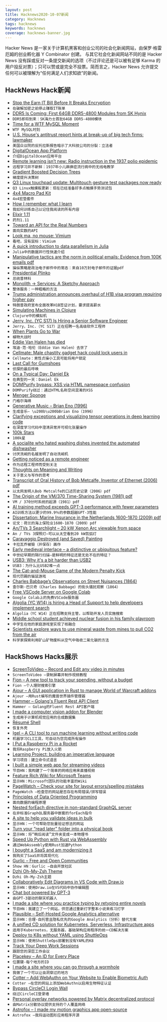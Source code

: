 ```yaml
---
layout: post
title: Hacknews2020-10-07新闻
category: Hacknews
tags: hacknews
keywords: hacknews
coverage: hacknews-banner.jpg
---
```


Hacker News 是一家关于计算机黑客和创业公司的社会化新闻网站，由保罗·格雷厄姆的创业孵化器 Y Combinator 创建。
与其它社会化新闻网站不同的是 Hacker News 没有踩或反对一条提交新闻的选项（不过评论还是可以被有足够 Karma 的用户投反对票）；只可以赞或是完全不投票。简而言之，Hacker News 允许提交任何可以被理解为“任何满足人们求知欲”的新闻。

## HackNews Hack新闻


- [Stop the Earn IT Bill Before It Breaks Encryption](https://act.eff.org/action/stop-the-earn-it-bill-before-it-breaks-encryption-a7904e20-2083-4d5e-88ae-44ee5fef7a5d)
- `在破解加密之前停止赚取IT账单`
- [DDR5 Is Coming: First 64GB DDR5-4800 Modules from SK Hynix](https://www.anandtech.com/show/16142/ddr5-is-coming-first-64gb-ddr5-4800-modules-from-sk-hynix)
- `DDR5即将到来：SK海力士首批64GB DDR5-4800模块`
- [Time for a WTF MySQL Moment](https://gbl08ma.com/time-for-a-wtf-mysql-moment/)
- `WTF MySQL时刻`
- [U.S. House's antitrust report hints at break-up of big tech firms: lawmaker](http://reuters.com/article/us-usa-tech-antitrust/u-s-houses-antitrust-report-hints-at-break-up-of-big-tech-firms-lawmaker-idUSKBN26R0EK)
- `美国众议院的反托拉斯报告暗示了大科技公司的分裂：立法者`
- [DigitalOcean App Platform](https://pages.news.digitalocean.com/Y0V490bXc00o40036IE0WDo)
- `介绍DigitalOcean应用平台`
- [Remote learning isn’t new: Radio instruction in the 1937 polio epidemic](https://theconversation.com/remote-learning-isnt-new-radio-instruction-in-the-1937-polio-epidemic-143797)
- `远程学习并不新鲜：1937年小儿麻痹症流行病中的无线电教学`
- [Gradient Boosted Decision Trees](https://www.simonwardjones.co.uk/posts/gradient_boosted_decision_trees/)
- `梯度提升决策树`
- [Q3 Linux touchpad update: Multitouch gesture test packages now ready](https://bill.harding.blog/2020/10/06/q3-linux-touchpad-like-macbook-update-multitouch-gesture-test-packages-are-ready/)
- `Q3 Linux触摸板更新：现在已经准备好多点触摸手势测试包`
- [4x4 Macro Pad Kit](https://0xc45.com/blog/4x4-macro-pad/)
- `4x4宏垫套件`
- [How I remember what I learn](https://vasilishynkarenka.com/learning/)
- `我如何训练自己以记住我阅读的所有内容`
- [Elixir 1.11](https://elixir-lang.org/blog/2020/10/06/elixir-v1-11-0-released/)
- `药剂1.11`
- [Toward an API for the Real Numbers](https://blog.acolyer.org/2020/10/02/toward-an-api-for-the-real-numbers/)
- `面向实数的API`
- [Look ma, no mouse: Vimium](https://codefaster.substack.com/p/look-ma-no-mouse-vimium)
- `看吧，没有鼠标：Vimium`
- [A quick introduction to data parallelism in Julia](https://juliafolds.github.io/data-parallelism/tutorials/quick-introduction/)
- `Julia中的数据并行性快速介绍`
- [Manipulative tactics are the norm in political emails: Evidence from 100K emails pdf](https://electionemails2020.org/assets/manipulative-political-emails-working-paper.pdf)
- `操纵策略是政治电子邮件中的常态：来自10万封电子邮件的证据pdf`
- [Presidential Plinko](http://presidential-plinko.com/)
- `总统普林科`
- [Monolith -> Services: A Sketchy Approach](https://medium.com/@kentbeck_7670/monolith-services-theory-practice-617e4546a879)
- `整体服务：一种粗略的方法`
- [Trump administration announces overhaul of H1B visa program requiring higher pay](https://www.wsj.com/articles/trump-administration-announces-overhaul-of-h-1b-visa-program-11602017434)
- `特朗普政府宣布全面改革H1B签证计划，要求提高薪水`
- [Simulating Machines in Clojure](https://stopa.io/post/255)
- `Clojure中的模拟机`
- [Jerry, Inc. (YC S17) Is Hiring a Senior Software Engineer](https://apply.workable.com/jerry/j/D4F0B65F31/)
- `Jerry，Inc.（YC S17）正在招聘一名高级软件工程师`
- [When Plants Go to War](http://nautil.us/issue/90/something-green/when-plants-go-to-war-rp)
- `植物大战时`
- [Eddie Van Halen has died](https://www.npr.org/2020/10/06/834995224/eddie-van-halen-guitar-hero-dies-at-65)
- `埃迪·范·哈伦（Eddie Van Halen）去世了`
- [Cellmate: Male chastity gadget hack could lock users in](https://www.bbc.com/news/technology-54436575)
- `Cellmate：男性贞操小工具可能将用户锁定`
- [Last Call for Gumshoes](https://altaonline.com/private-investigators-san-francisco-phil-bronstein/)
- `侦探的最后呼唤`
- [On a Typical Day: Daniel Ek](https://www.theobservereffect.org/daniel.html)
- `在典型的一天：Daniel Ek`
- [DOMPurify bypass: XSS via HTML namespace confusion](https://research.securitum.com/mutation-xss-via-mathml-mutation-dompurify-2-0-17-bypass/)
- `DOMPurify绕过：通过HTML名称空间混淆的XSS`
- [Menger Sponge](https://en.wikipedia.org/wiki/Menger_sponge)
- `门格尔海绵`
- [Generative Music – Brian Eno (1996)](https://inmotionmagazine.com/eno1.html)
- `生成音乐– \u200b\u200bBrian Eno（1996）`
- [Clarifying exceptions and visualizing tensor operations in deep learning code](https://explained.ai/tensor-sensor/index.html)
- `在深度学习代码中澄清异常并可视化张量操作`
- [100k Stars](http://stars.chromeexperiments.com/)
- `100k星`
- [A socialite who hated washing dishes invented the automated dishwasher](https://spectrum.ieee.org/the-institute/ieee-history/this-socialite-hated-washing-dishes-so-much-that-she-invented-the-automated-dishwasher)
- `讨厌洗碗的名媛发明了自动洗碗机`
- [Getting noticed as a remote engineer](https://triplebyte.com/blog/getting-noticed-as-a-remote-engineer-and-why-it-matters/?ref=hnpost)
- `作为远程工程师而受到关注`
- [Thoughts on Meaning and Writing](https://dormin.org/2020/10/06/thoughts-on-meaning-and-writing/)
- `关于意义与写作的思考`
- [Transcript of Oral History of Bob Metcalfe, Inventor of Ethernet (2006) pdf](http://archive.computerhistory.org/resources/text/Oral_History/Metcalfe_Robert_1/Metcalfe_Robert_1_2.oral_history.2006.7.102657995.pdf)
- `以太网发明人Bob Metcalfe的口述历史记录（2006）pdf`
- [The Origin of the VM/370 Time-Sharing System (1981) pdf](http://lass.cs.umass.edu/~shenoy/courses/fall07/papers/vm370.pdf)
- `VM / 370分时系统的起源（1981）pdf`
- [AI training method exceeds GPT-3 performance with fewer parameters](https://www.infoq.com/news/2020/10/training-exceeds-gpt3/)
- `AI训练方法以更少的99.9％的参数超越GPT-3性能`
- [Dissertation: Marine Insurance in the Netherlands 1600-1870 (2009) pdf](https://research.vu.nl/ws/portalfiles/portal/42182698/complete+dissertation.pdf)
- `论文：荷兰的海上保险业1600-1870（2009）pdf`
- [An/TVs 3 Searchlight – 20 kW Xenon Arc viewable from space](http://www.brettpeabody.com/)
- `An / TVs 3探照灯–可以从太空看到20 kW氙弧灯`
- [Caravaggio Destroyed (and Saved) Painting](https://www.vulture.com/article/caravaggio-baroque-paintings.html)
- `卡拉瓦乔被毁（并保存）画作`
- [Early medieval interlace – a distinctive or ubiquitous feature?](https://blogs.bl.uk/digitisedmanuscripts/2020/10/early-medieval-interlace.html)
- `中世纪早期的隔行扫描–是鲜明的特征还是无处不在的特征？`
- [USB3: Why it's a bit harder than USB2](https://lab.ktemkin.com/post/why-is-usb3-harder/)
- `USB3：为什么比USB2难一点`
- [The Cat-and-Mouse Game of the Modern Penalty Kick](https://www.theringer.com/2020/10/1/21496031/panenka-penalty-kick-passe-var)
- `现代罚踢的猫鼠游戏`
- [Charles Babbage’s Observations on Street Nuisances (1864)](https://publicdomainreview.org/collection/observations-on-street-nuisances-charles-babbage)
- `查尔斯·巴贝奇（Charles Babbage）的街头骚扰观察（1864）`
- [Free VSCode Server on Google Colab](https://amitness.com/vscode-on-colab/)
- `Google Colab上的免费VSCode服务器`
- [Algolia (YC W14) is hiring a Head of Support to help developers implement search](https://www.algolia.com/careers/?job=head-of-world-wide-support-paris-london-remote)
- `Algolia（YC W14）正在招聘支持主管，以帮助开发人员实施搜索`
- [Middle school student achieved nuclear fusion in his family playroom](https://www.guinnessworldrecords.com/news/2020/10/middle-school-student-achieved-nuclear-fusion-in-his-family-playroom-631163)
- `中学生在他的家庭游戏室实现了核融合`
- [Scientists explore ways to use mineral waste from mines to pull CO2 from the air](https://www.technologyreview.com/2020/10/06/1009374/asbestos-could-be-a-powerful-weapon-against-climate-change-you-read-that-right/)
- `科学家探索利用矿山矿物废料从空气中吸收二氧化碳的方法`


## HackShows Hacks展示

- [ ScreenToVideo – Record and Edit any video in minutes](https://screentovideo.com)
- `ScreenToVideo –录制屏幕并制作视频教程`
- [ Fion – A new tool to track your spending, without a budget](https://www.fion.co/)
- `Fion –个人理财搜索引擎`
- [ Ajour – A GUI application in Rust to manage World of Warcraft addons](https://github.com/casperstorm/ajour)
- `Ajour –用Rust编写的魔兽世界插件管理器`
- [ Hammer – Golang's Fluent Rest API Client](https://github.com/ShaileshSurya/hammer)
- `Hammer – Golang的Fluent Rest API客户端`
- [ I made a computer vision addon for Blender](https://github.com/Cartucho/vision_blender)
- `生成用于计算机视觉应用的合成数据集`
- [ Résumé Shell](https://feelqah.github.io/)
- `恢复外壳`
- [ Igel – A CLI tool to run machine learning without writing code](https://github.com/nidhaloff/igel)
- `机器学习CLI工具，可自动为您完成所有操作`
- [ I Put a Raspberry Pi in a Rocket](https://johnjonesfour.com/2020/10/04/model-rocket-telemetry-part-2/)
- `我将Raspberry Pi放入火箭`
- [ Learning Project: building an imperative language](item?id=24678479)
- `学习项目：建立命令式语言`
- [ I built a simple web app for streaming videos](https://peer-flix.herokuapp.com)
- `节目HN：我构建了一个简单的网络应用来直播视频`
- [ Feature Rich Wiki for Microsoft Teams](https://perfectwiki.xyz/)
- `显示HN：Microsoft团队的功能丰富的Wiki`
- [ PageWatch – Check your site for layout errors/spelling mistakes](https://pagewatch.dev/)
- `PageWatch –检查您的网站是否存在布局错误/拼写错误`
- [ Principles of Data Oriented Programming](https://blog.klipse.tech/databook/2020/09/29/do-principles.html?show)
- `面向数据的编程原理`
- [ Nested forEach directive in non-standard GraphQL server](https://leoloso.com/posts/scripting-capabilities-in-non-standard-graphql-server/)
- `在非标准GraphQL服务器中嵌套的forEach指令`
- [ A site to help you validate ideas in bulk](item?id=24689091)
- `显示HN：一个可帮助您批量验证想法的网站`
- [ Turn your “read later” folder into a physical book](item?id=24690310)
- `显示HN：将“稍后阅读”文件夹变成一本物理书`
- [ Speed Up Python with Rust via WebAssembly](https://github.com/savarin/bridge)
- `通过WebAssembly使用Rust加速Python`
- [ I bought a SaaS and am modernizing it](https://nathan.stitt.org/myclientspot/purchasing-myclientspot/)
- `我购买了SaaS并将其现代化`
- [ Gurlic – Free and Open Communities](https://gurlic.com)
- `Show HN：Gurlic –自由开放社区`
- [ Dzhi Oh-My-Zsh Theme](https://github.com/pentago/dzhi-zsh-theme)
- `Dzhi Oh-My-Zsh主题`
- [ Collaboratively Edit Diagrams in VS Code with Draw.io](https://github.com/hediet/vscode-drawio/blob/14209ad462028cbf7013bc8e094bf0fc6e811d30/README.md)
- `显示HN：使用Draw.io在VS代码中协作编辑图`
- [ Chat bot powered by GPT-3](https://blog.quickchat.ai/post/knowledge-base-chat-bot/)
- `由GPT-3驱动的聊天机器人`
- [ I made a site where you practice typing by retyping entire novels](http://typelit.io)
- `节目HN：我建立了一个网站，供您通过重新打字整本小说来练习打字`
- [ Plausible – Self-Hosted Google Analytics alternative](https://plausible.io/self-hosted-web-analytics)
- `显示HN：合理-自托管且隐私优先的Google Analytics（分析）替代方案`
- [ A unified CD solution for Kubernetes, Serverless, Infrastructure apps](https://pipecd.dev/blog/2020/10/06/announcing-pipecd/)
- `适用于Kubernetes，无服务器，基础架构应用程序的统一CD解决方案`
- [ Deploy to K8s without YAML using ShuttleOps](https://go.shuttleops.io/no-code-docker-kubernetes)
- `显示HN：使用ShuttleOps部署到没有YAML的K8`
- [ Track Your Deep Work Sessions](http://trywinston.com)
- `跟踪您的深层工作会议`
- [ Placekey – An ID for Every Place](item?id=24699623)
- `位置键-每个地方的ID`
- [ I made a site where you can go through a wormhole](https://s3.eu-west-3.amazonaws.com/www.across-universe.com/index.html)
- `我做了一个可以让虫洞穿过的地方`
- [ Cotter – Add WebAuthn on Your Website to Enable Biometric Auth](https://docs.cotter.app/sdk-reference/web/sign-in-with-webauthn)
- `Cotter –在您的网站上添加WebAuthn以启用生物特征认证`
- [ Bypass CircleCI Login Wall](https://addons.mozilla.org/en-GB/developers/addon/prevent-circleci-login-wall/)
- `绕过CircleCI登录墙`
- [ Personal overlay networks powered by Matrix decentralized protocol](https://noteworthy.tech/overview/)
- `由Matrix分散协议提供支持的个人覆盖网络`
- [ Astrofox – I made my motion graphics app open-source](https://github.com/astrofox-io/astrofox)
- `Astrofox –我将运动图形应用程序开源`

